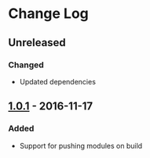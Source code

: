 # Change Log

## Unreleased
### Changed
- Updated dependencies

## [1.0.1] - 2016-11-17
### Added
- Support for pushing modules on build

[1.0.1]: https://github.com/langri-sha/screeps-webpack-plugin/compare/107769c...v1.0.1
